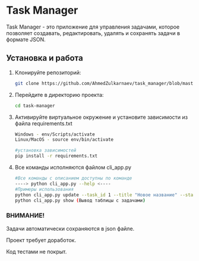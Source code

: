 # Task Manager

Task Manager - это приложение для управления задачами, которое позволяет создавать, редактировать, удалять и сохранять задачи в формате JSON.

## Установка и работа

1. Клонируйте репозиторий:

   ```bash
   git clone https://github.com/AhmedZulkarnaev/task_manager/blob/master/models.py

2. Перейдите в директорию проекта:

    ```bash
   cd task-manager

3. Активируйте виртуальное окружение и установите зависимости из файла requirements.txt
    ```bash
   Windows - env/Scripts/activate
   Linux/MacOS - source env/bin/activate
   
   #установка зависимостей
   pip install -r requirements.txt
   ```

4. Все команды исполняются файлом cli_app.py
    ```bash
    #Все команды с описанием доступны по команде
    ----> python cli_app.py --help <----
    #Примеры использования
    python cli_app.py update --task_id 1 --title "Новое название" --status "Выполнена" (редактирование задачи)
    python cli_app.py show (Вывод таблицы с задачами)
   ```
 

### ВНИМАНИЕ!
Задачи автоматически сохраняются в json файле.

Проект требует доработок.

Код тестами не покрыт.



